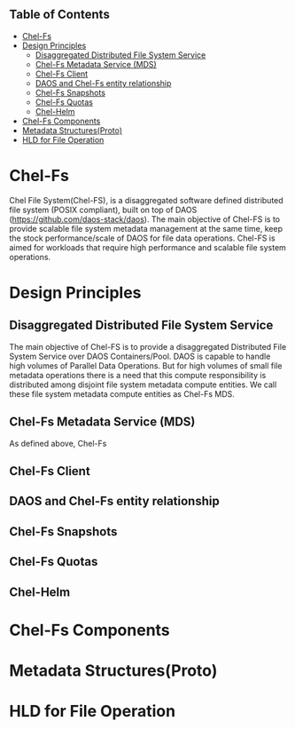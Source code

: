 

## Table of Contents

- [Chel-Fs](#chel-fs)
- [Design Principles](#design-principles)
  - [Disaggregated Distributed File System Service](#disaggregated-distributed-file-system-service)
  - [Chel-Fs Metadata Service (MDS)](#chel-fs-metadata-service-mds)
  - [Chel-Fs Client](#chel-fs-client)
  - [DAOS and Chel-Fs entity relationship](#daos-and-chel-fs-entity-relationship)
  - [Chel-Fs Snapshots](#chel-fs-snapshots)
  - [Chel-Fs Quotas](#chel-fs-quotas)
  - [Chel-Helm](#chel-helm)
- [Chel-Fs Components](#chel-fs-components)
- [Metadata Structures(Proto)](#metadata-structuresproto)
- [HLD for File Operation](#hld-for-file-operation)

# Chel-Fs

Chel File System(Chel-FS), is a disaggregated software defined distributed file system (POSIX compliant), built on top of DAOS (https://github.com/daos-stack/daos). The main objective of Chel-FS is to provide scalable file system metadata management at the same time, keep the stock performance/scale of DAOS for file data operations. Chel-FS is aimed for workloads that require high performance and scalable file system operations.

# Design Principles

## Disaggregated Distributed File System Service
The main objective of Chel-FS is to provide a disaggregated Distributed File System Service over DAOS Containers/Pool.
DAOS is capable to handle high volumes of Parallel Data Operations. But for high volumes of small file metadata operations
there is a need that this compute responsibility is distributed among disjoint file system metadata compute entities. We call these file system metadata compute entities as Chel-Fs MDS.
## Chel-Fs Metadata Service (MDS)  
As defined above, Chel-Fs   
## Chel-Fs Client  
## DAOS and Chel-Fs entity relationship  
## Chel-Fs Snapshots  
## Chel-Fs Quotas
## Chel-Helm

# Chel-Fs Components

# Metadata Structures(Proto)

# HLD for File Operation

